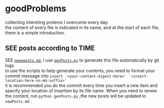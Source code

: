 # goodProblems

collecting intereting prolems I overcome every day.  
the content of every file is indicated in its name, and at the start of each file, there is a simple introduction.

## SEE posts according to TIME
SEE [`newoposts.md`](.\newPosts.md), I use [`genPosts.py`](.\genPosts.py) to generate this file automatically by git logs.  
to use the scripts to help generate your contents, you need to format your commit message into ```insert `<your-content-digest-here>` `<insert-location-here-no-md-suffix>` ```  
it is recommended you do the commit every time you insert a new item and specify your location of insertion by its file name. When you need to renew the content, run ```python genPosts.py``` ,the new posts will be updated in ```newPosts.md``` .